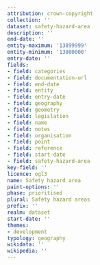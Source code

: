 ```yaml
---
attribution: crown-copyright
collection: ''
dataset: safety-hazard-area
description: ''
end-date: ''
entity-maximum: '13899999'
entity-minimum: '13800000'
entry-date: ''
fields:
- field: categories
- field: documentation-url
- field: end-date
- field: entity
- field: entry-date
- field: geography
- field: geometry
- field: legislation
- field: name
- field: notes
- field: organisation
- field: point
- field: reference
- field: start-date
- field: safety-hazard-area
key-field: ''
licence: ogl3
name: Safety hazard area
paint-options: ''
phase: prioritised
plural: Safety hazard areas
prefix: ''
realm: dataset
start-date: ''
themes:
- development
typology: geography
wikidata: ''
wikipedia: ''
---
```

